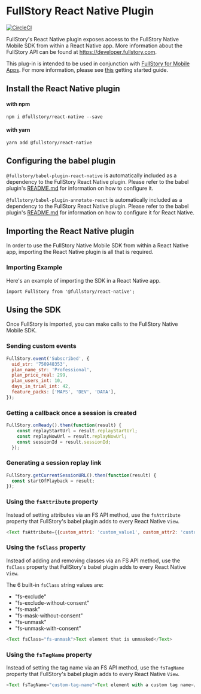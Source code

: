 # FullStory React Native Plugin

[![CircleCI](https://circleci.com/gh/fullstorydev/fullstory-react-native.svg?style=svg)](https://circleci.com/gh/fullstorydev/fullstory-react-native)

FullStory's React Native plugin exposes access to the FullStory Native Mobile SDK from within a React Native app. More information about the FullStory API can be found at https://developer.fullstory.com.

This plug-in is intended to be used in conjunction with [FullStory for Mobile Apps](https://www.fullstory.com/mobile-apps/). For more information, please see [this](https://help.fullstory.com/hc/en-us/articles/360052419133) getting started guide.

## Install the React Native plugin

#### with npm

```
npm i @fullstory/react-native --save
```

#### with yarn
```
yarn add @fullstory/react-native
```

## Configuring the babel plugin
`@fullstory/babel-plugin-react-native` is automatically included as a dependency to the FullStory React Native plugin. Please refer to the babel plugin's [README.md](https://github.com/fullstorydev/fullstory-babel-plugin-react-native/blob/master/README.md) for information on how to configure it.

`@fullstory/babel-plugin-annotate-react` is automatically included as a dependency to the FullStory React Native plugin. Please refer to the babel plugin's [README.md](https://github.com/fullstorydev/fullstory-babel-plugin-annotate-react/blob/master/README.md) for information on how to configure it for React Native.

## Importing the React Native plugin

In order to use the FullStory Native Mobile SDK from within a React Native app, importing the React Native plugin is all that is required.

### Importing Example

Here's an example of importing the SDK in a React Native app.

```JSX
import FullStory from '@fullstory/react-native';
```

## Using the SDK

Once FullStory is imported, you can make calls to the FullStory Native Mobile SDK.

### Sending custom events

```JavaScript
FullStory.event('Subscribed', {
  uid_str: '750948353',
  plan_name_str: 'Professional',
  plan_price_real: 299,
  plan_users_int: 10,
  days_in_trial_int: 42,
  feature_packs: ['MAPS', 'DEV', 'DATA'],
});
```

### Getting a callback once a session is created

```JavaScript
FullStory.onReady().then(function(result) {
    const replayStartUrl = result.replayStartUrl;
    const replayNowUrl = result.replayNowUrl;
    const sessionId = result.sessionId;
  });
```

### Generating a session replay link

```JavaScript
FullStory.getCurrentSessionURL().then(function(result) {
  const startOfPlayback = result;
});
```

### Using the `fsAttribute` property
Instead of setting attributes via an FS API method, use the `fsAttribute` property that FullStory's babel plugin adds to every React Native `View`.

```JavaScript
<Text fsAttribute={{custom_attr1: 'custom_value1', custom_attr2: 'custom_value2'}}>Text element with custom attributes</Text>
```

### Using the `fsClass` property
Instead of adding and removing classes via an FS API method, use the `fsClass` property that FullStory's babel plugin adds to every React Native `View`.

The 6 built-in `fsClass` string values are:
* "fs-exclude"
* "fs-exclude-without-consent"
* "fs-mask"
* "fs-mask-without-consent"
* "fs-unmask"
* "fs-unmask-with-consent"

```JavaScript
<Text fsClass="fs-unmask">Text element that is unmasked</Text>
```

### Using the `fsTagName` property
Instead of setting the tag name via an FS API method, use the `fsTagName` property that FullStory's babel plugin adds to every React Native `View`.

```JavaScript
<Text fsTagName="custom-tag-name">Text element with a custom tag name</Text>
```